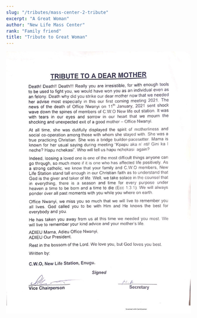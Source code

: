 ```yaml
---
slug: "/tributes/mass-center-2-tribute"
excerpt: "A Great Woman"
author: "New Life Mass Center"
rank: "Family friend"
title: "Tribute to Great Woman"
---
```

![mary](../images/mass_center_2.jpg)